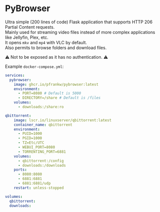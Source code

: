 # PyBrowser

Ultra simple (200 lines of code) Flask application that supports HTTP 206 Partial Content requests.  
Mainly used for streaming video files instead of more complex applications like Jellyfin, Plex, etc.  
It opens `mkv` and `mp4` with VLC by default.  
Also permits to browse folders and download files.

⚠️ Not to be exposed as it has no authentication. ⚠️  

Example `docker-compose.yml`:
```yaml
services:
  pybrowser:
    image: ghcr.io/pfrankw/pybrowser:latest
    environment:
      - PORT=8080 # Default is 5000
      - DIRECTORY=/share # Default is /files
    volumes:
      - downloads:/share:ro

qbittorrent:
    image: lscr.io/linuxserver/qbittorrent:latest
    container_name: qbittorrent
    environment:
      - PUID=1000
      - PGID=1000
      - TZ=Etc/UTC
      - WEBUI_PORT=8080
      - TORRENTING_PORT=6881
    volumes:
      - qbittorrent:/config
      - downloads:/downloads
    ports:
      - 8080:8080
      - 6881:6881
      - 6881:6881/udp
    restart: unless-stopped

volumes:
  qbittorrent:
  downloads:

```
